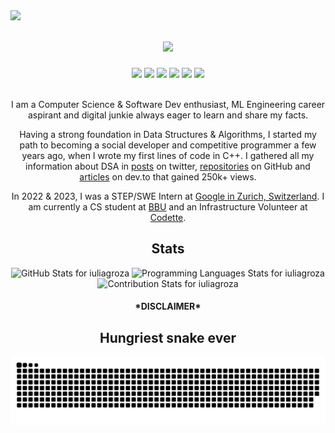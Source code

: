 <img align="left" src="https://visitor-badge.laobi.icu/badge?page_id=KushalTanna24.KushalTanna24">
<h1 align="center">
  <a href="https://git.io/typing-svg">
    <img src="https://readme-typing-svg.herokuapp.com/?lines=Heya!;I'm+Iulia;&center=true&size=30">
  </a>
</h1>
<div align="center"> 
  <a href="https://www.linkedin.com/in/iuliagroza/" target="_blank"><img src="https://img.shields.io/badge/-LinkedIn-%230077B5?style=for-the-badge&logo=linkedin&logoColor=white"></a> 
  <a href="https://twitter.com/_iuliagroza" target="_blank"><img src="https://img.shields.io/badge/Twitter-1DA1F2?style=for-the-badge&logo=twitter&logoColor=white"></a>
  <a href="https://www.instagram.com/grozaiulia/?hl=en" target="_blank"><img src="https://img.shields.io/badge/Instagram-E4405F?style=for-the-badge&logo=instagram&logoColor=white"></a> 
  <a href = "mailto:iuliag523@gmail.com" target="_blank"><img src="https://img.shields.io/badge/-Gmail-%23333?style=for-the-badge&logo=gmail&logoColor=white"></a>
  <a href="https://dev.to/iuliagroza" target="_blank"><img src="https://img.shields.io/badge/dev.to-0A0A0A?style=for-the-badge&logo=devdotto&logoColor=white"></a> 
  <a href="https://medium.com/@iuliagroza" target="_blank"><img src="https://img.shields.io/badge/Medium-12100E?style=for-the-badge&logo=medium&logoColor=white"></a> 
  <p> <br>I am a Computer Science & Software Dev enthusiast, ML Engineering career aspirant and digital junkie always eager to learn and share my facts.</p>
  <p> Having a strong foundation in Data Structures & Algorithms, I started my path to becoming a social developer and competitive programmer a few years ago, when I wrote my first lines of code in C++. I gathered all my information about DSA in <a href="https://twitter.com/gg_iulia/status/1300844578644389894" target="_blank">posts</a> on twitter, <a href="https://github.com/iuliagroza/Algorithms" target="_blank">repositories</a> on GitHub and <a href="https://dev.to/iuliagroza/complete-introduction-to-the-30-most-essential-data-structures-algorithms-43kd" target="_blank">articles</a> on dev.to that gained 250k+ views.</p> 
  <p>In 2022 & 2023, I was a STEP/SWE Intern at <a href="https://careers.google.com/stories/5-surprises-about-google-zurich/?hl=en_US" target="_blank">Google in Zurich, Switzerland</a>. I am currently a CS student at <a href="http://www.cs.ubbcluj.ro/en/" target="_blank">BBU</a> and an Infrastructure Volunteer at <a href="https://github.com/codettero" target="_blank">Codette</a>.</div>
  </p>
<div align="center">
  <h2>Stats</h2>
  <img src="https://github-readme-stats-sigma-five.vercel.app/api?username=iuliagroza&show_icons=true&theme=dracula" alt="GitHub Stats for iuliagroza" width="700">
  <img src="https://github-readme-stats-sigma-five.vercel.app/api/top-langs/?username=iuliagroza&layout=compact&theme=dracula&langs_count=10" alt="Programming Languages Stats for iuliagroza" width="700">
  <img src="https://github-readme-streak-stats.herokuapp.com?user=iuliagroza&theme=dracula" alt="Contribution Stats for iuliagroza" width="700">
</div>
<div align="center">
  <h4>*DISCLAIMER*</h4>
  <h2>Hungriest snake ever</h2> 
  <img src="https://github.com/iuliagroza/iuliagroza/blob/output/github-contribution-grid-snake.svg"/>
</div>
